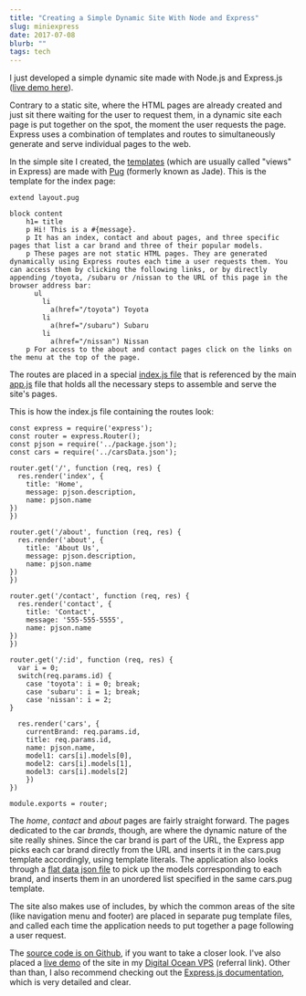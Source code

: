 ```yaml
---
title: "Creating a Simple Dynamic Site With Node and Express"
slug: miniexpress
date: 2017-07-08
blurb: ""
tags: tech
---
```


I just developed a simple dynamic site made with Node.js and Express.js ([live demo here](http://www.mariosanchezcarrion.com:3000)).

Contrary to a static site, where the HTML pages are already created and just sit there waiting for the user to request them, in a dynamic site each page is put together on the spot, the moment the user requests the page. Express uses a combination of templates and routes to simultaneously generate and serve individual pages to the web.

In the simple site I created, the [templates](https://github.com/mariobox/minimal-express/tree/master/views) (which are usually called "views" in Express) are made with [Pug](https://pugjs.org/api/getting-started.html) (formerly known as Jade). This is the template for the index page:

<pre><code>extend layout.pug

block content
    h1= title
    p Hi! This is a #{message}.
    p It has an index, contact and about pages, and three specific pages that list a car brand and three of their popular models. 
    p These pages are not static HTML pages. They are generated dynamically using Express routes each time a user requests them. You can access them by clicking the following links, or by directly appending /toyota, /subaru or /nissan to the URL of this page in the browser address bar:
      ul
        li 
          a(href="/toyota") Toyota
        li 
          a(href="/subaru") Subaru
        li 
          a(href="/nissan") Nissan
    p For access to the about and contact pages click on the links on the menu at the top of the page.</code></pre>

The routes are placed in a special [index.js file](https://github.com/mariobox/minimal-express/blob/master/routes/index.js) that is referenced by the main [app.js](https://github.com/mariobox/minimal-express/blob/master/app.js) file that holds all the necessary steps to assemble and serve the site's pages. 

This is how the index.js file containing the routes look:

<pre><code>const express = require('express');
const router = express.Router();
const pjson = require('../package.json');
const cars = require('../carsData.json');

router.get('/', function (req, res) {
  res.render('index', { 
    title: 'Home', 
    message: pjson.description, 
    name: pjson.name 
})
})

router.get('/about', function (req, res) {
  res.render('about', { 
    title: 'About Us', 
    message: pjson.description, 
    name: pjson.name 
})
})

router.get('/contact', function (req, res) {
  res.render('contact', { 
    title: 'Contact', 
    message: '555-555-5555', 
    name: pjson.name 
})
})

router.get('/:id', function (req, res) {
  var i = 0;
  switch(req.params.id) {
    case 'toyota': i = 0; break;
    case 'subaru': i = 1; break;
    case 'nissan': i = 2; 
}
  
  res.render('cars', { 
    currentBrand: req.params.id,
    title: req.params.id,
    name: pjson.name,
    model1: cars[i].models[0], 
    model2: cars[i].models[1],
    model3: cars[i].models[2]
    })
})

module.exports = router;</code></pre>

The *home*, *contact* and *about* pages are fairly straight forward.  The pages dedicated to the car *brands*, though, are where the dynamic nature of the site really shines. Since the car brand is part of the URL, the Express app picks each car brand directly from the URL and inserts it in the cars.pug template accordingly, using template literals. The application also looks through a [flat data json file](https://github.com/mariobox/minimal-express/blob/master/carsData.json) to pick up the models corresponding to each brand, and inserts them in an unordered list specified in the same cars.pug template.

The site also makes use of includes, by which the common areas of the site (like navigation menu and footer) are placed in separate pug template files, and called each time the application needs to put together a page following a user request.

The [source code is on Github](https://github.com/mariobox/minimal-express), if you want to take a closer look. I've also placed a [live demo](http://www.mariosanchezcarrion.com:3000) of the site in my [Digital Ocean VPS](https://m.do.co/c/b96aa4f9fdfd) (referral link). Other than than, I also recommend checking out the [Express.js documentation](https://expressjs.com/), which is very detailed and clear. 




